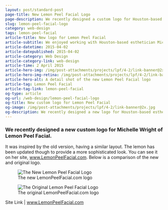 ```yaml
---
layout: post/standard-post
page-title: New Lemon Peel Facial Logo
page-description: We recently designed a custom logo for Houston-based esthetician Michelle Wright of Lemon Peel Facial
slug: lemon-peel-facial-logo
category: web-design
tags: lemon-peel-facial
article-title: New logo for Lemon Peel Facial
article-subtitle: We enjoyed working with Houston-based esthetician Michelle Wright
article-datetime: 2015-04-02
article-datepublished: 2015-04-02
article-category: Web Design
article-category-link: web-design
article-time: 2 April 2015
article-hero-img: /img/post-attachments/projects/lpf/4-2/link-banner@2x.jpg
article-hero-img-retina: /img/post-attachments/projects/lpf/4-2/link-banner@2x.jpg
article-hero-alt: A detail shot of the new Lemon Peel Facial logo
article-tag: Lemon Peel Facial
article-tag-link: lemon-peel-facial
og-type: article
og-url: /web-design/lemon-peel-facial-logo
og-title: New custom logo for Lemon Peel Facial
og-image: /img/post-attachments/projects/lpf/4-2/link-banner@2x.jpg
og-description: We recently designed a new logo for Houston-based esthetician Michelle Wright
---
```

<div class="row margin-bottom">
	<h3 class="margin-bottom">We recently designed a new custom logo for Michelle Wright of Lemon Peel Facial.</h3>
	<p>It was inspired by the old version, having a similar layout. The lemon has been updated though to provide a more sophisticated look. You can see it on her site, <a href="http://lemonpeelfacial.com" target="_blank" class="simple">www.LemonPeelFacial.com</a>. Below is a comparison of the new and original logo.</p>
</div>
<div class="row margin-bottom">
	<figure>
		<img src="{{ site.blog_cdn }}/img/post-attachments/projects/lpf/4-2/lemon-peel-facial-logo@2x.jpg" alt="The New Lemon Peel Facial Logo">
		<figcaption>The new LemonPeelFacial.com logo</figcaption>
	</figure>
</div>
<div class="row margin-bottom">
	<figure>
		<img  style="max-height: 28.125em; width: auto; margin: 0 auto;" src="{{ site.blog_cdn }}/img/post-attachments/projects/lpf/4-2/old-lemon-peel-facial-logo.jpg" alt="The Original Lemon Peel Facial Logo">
		<figcaption>The original LemonPeelFacial.com logo</figcaption>
	</figure>
</div>
<div class="row">
	<p class="header">Site Link | <a href="http://lemonpeelfacial.com" class="simple" target="_blank">www.LemonPeelFacial.com</a></p>
</div>
